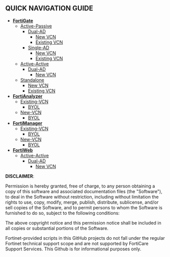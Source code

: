 ## QUICK NAVIGATION GUIDE #
- [**FortiGate**](FortiGate/)
  - [Active-Passive](FortiGate/Active-Passive/)
    - [Dual-AD](FortiGate/Active-Passive/Dual-AD/)
      - [New VCN](FortiGate/Active-Passive/Dual-AD/New-VCN/)
      - [Existing VCN](FortiGate/Active-Passive/Dual-AD/Existing-VCN/)
    - [Single-AD](FortiGate/Active-Passive/Single-AD/)
      - [New VCN](FortiGate/Active-Passive/Single-AD/New-VCN/)
      - [Existing VCN](FortiGate/Active-Passive/Single-AD/Existing-VCN/)
  - [Active-Active](FortiGate/Active-Active/)
    - [Dual-AD](FortiGate/Active-Active/Dual-AD/)
      - [New VCN](FortiGate/Active-Active/Dual-AD/New-VCN/)
  - [Standalone](FortiGate/Standalone/)
      - [New VCN](FortiGate/Standalone/New-VCN/)
      - [Existing VCN](FortiGate/Standalone/Existing-VCN/)
- [**FortiAnalyzer**](FortiAnalyzer/)
  - [Existing-VCN](FortiAnalyzer/Existing-VCN/)
    - [BYOL](FortiAnalyzer/Existing-VCN/BYOL/)
  - [New-VCN](FortiAnalyzer/New-VCN/)
    - [BYOL](FortiAnalyzer/New-VCN/BYOL/)
- [**FortiManager**](FortiManager/)
  - [Existing-VCN](FortiManager/Existing-VCN/)
    - [BYOL](FortiManager/Existing-VCN/BYOL/)
  - [New-VCN](FortiManager/New-VCN/)
    - [BYOL](FortiManager/New-VCN/BYOL/)
- [**FortiWeb**](FortiWeb/)
  - [Active-Active](FortiWeb/Active-Active/)
    - [Dual-AD](FortiWeb/Active-Active/Dual-AD/)
      - [New VCN](FortiWeb/Active-Active/Dual-AD/New-VCN/)

**DISCLAIMER**: 

Permission is hereby granted, free of charge, to any person obtaining a copy of this software and associated documentation files (the "Software"), to deal in the Software without restriction, including without limitation the rights to use, copy, modify, merge, publish, distribute, sublicense, and/or sell copies of the Software, and to permit persons to whom the Software is furnished to do so, subject to the following conditions:

The above copyright notice and this permission notice shall be included in all copies or substantial portions of the Software.

Fortinet-provided scripts in this  GitHub projects do not fall under the regular Fortinet technical support scope and are not supported by FortiCare Support Services.
This Github is for informational purposes only. 
